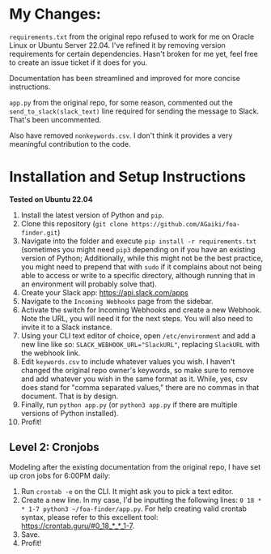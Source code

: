 
# My Changes:
`requirements.txt` from the original repo refused to work for me on Oracle Linux or Ubuntu Server 22.04. I've refined it by removing version requirements for certain dependencies. Hasn't broken for me yet, feel free to create an issue ticket if it does for you. 

Documentation has been streamlined and improved for more concise instructions.

`app.py` from the original repo, for some reason, commented out the `send_to_slack(slack_text)` line required for sending the message to Slack. That's been uncommented.

Also have removed `nonkeywords.csv`. I don't think it provides a very meaningful contribution to the code.
# Installation and Setup Instructions
**Tested on Ubuntu 22.04**
1. Install the latest version of Python and `pip`. 
2. Clone this repository (`git clone https://github.com/AGaiki/foa-finder.git`)
3. Navigate into the folder and execute `pip install -r requirements.txt` (sometimes you might need `pip3` depending on if you have an existing version of Python; Additionally, while this might not be the best practice, you might need to prepend that with `sudo` if it complains about not being able to access or write to a specific directory, although running that in an environment will probably solve that).
4. Create your Slack app: https://api.slack.com/apps
5. Navigate to the `Incoming Webhooks` page from the sidebar.
6. Activate the switch for Incoming Webhooks and create a new Webhook. Note the URL, you will need it for the next steps. You will also need to invite it to a Slack instance.
7. Using your CLI text editor of choice, open `/etc/environment` and add a new line like so: `SLACK_WEBHOOK_URL="SlackURL"`, replacing `SlackURL` with the webhook link.
8. Edit `keywords.csv` to include whatever values you wish. I haven't changed the original repo owner's keywords, so make sure to remove and add whatever you wish in the same format as it. While, yes, csv does stand for "comma separated values," there are no commas in that document. That is by design.
9. Finally, run `python app.py` (or `python3 app.py` if there are multiple versions of Python installed).
10. Profit! 
## Level 2: Cronjobs
Modeling after the existing documentation from the original repo, I have set up cron jobs for 6:00PM daily:
1. Run `crontab -e` on the CLI. It might ask you to pick a text editor.
2. Create a new line. In my case, I'd be inputting the following lines: `0 18 * * 1-7 python3 ~/foa-finder/app.py`. For help creating valid crontab syntax, please refer to this excellent tool: https://crontab.guru/#0_18_*_*_1-7. 
3. Save.
4. Profit!
